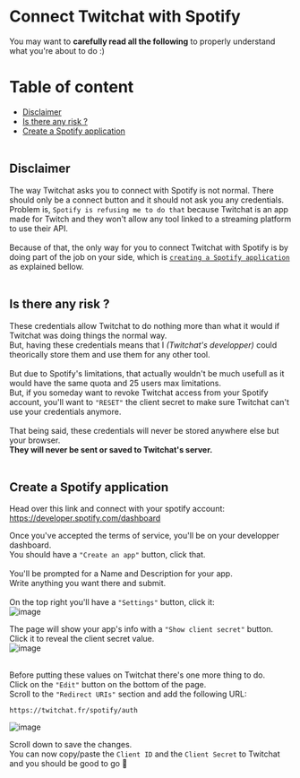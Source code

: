 
# Connect Twitchat with Spotify
You may want to **carefully read all the following** to properly understand what you're about to do :)

# Table of content
* [Disclaimer](#disclaimer)
* [Is there any risk ?](#is-there-any-risk-)
* [Create a Spotify application](#create-a-spotify-application)
<br><br>
## Disclaimer
The way Twitchat asks you to connect with Spotify is not normal. There should only be a connect button and it should not ask you any credentials.\
Problem is, `Spotify is refusing me to do that` because Twitchat is an app made for Twitch and they won't allow any tool linked to a streaming platform to use their API.\
\
Because of that, the only way for you to connect Twitchat with Spotify is by doing part of the job on your side, which is [`creating a Spotify application`](#create-a-spotify-application) as explained bellow.
<br><br>

## Is there any risk ?
These credentials allow Twitchat to do nothing more than what it would if Twitchat was doing things the normal way.\
But, having these credentials means that I *(Twitchat's developper)* could theorically store them and use them for any other tool.\
\
But due to Spotify's limitations, that actually wouldn't be much usefull as it would have the same quota and 25 users max limitations.\
But, if you someday want to revoke Twitchat access from your Spotify account, you'll want to `"RESET"` the client secret to make sure Twitchat can't use your credentials anymore.
\
\
That being said, these credentials will never be stored anywhere else but your browser.\
**They will never be sent or saved to Twitchat's server.**
<br><br>

## Create a Spotify application
Head over this link and connect with your spotify account:\
https://developer.spotify.com/dashboard

Once you've accepted the terms of service, you'll be on your developper dashboard.\
You should have a `"Create an app"` button, click that.\
\
You'll be prompted for a Name and Description for your app.\
Write anything you want there and submit.\
\
On the top right you'll have a `"Settings"` button, click it:\
![image](https://user-images.githubusercontent.com/721001/231935112-ae1f929b-2695-481a-9bd8-96beb8c10337.png)

The page will show your app's info with a `"Show client secret"` button.\
Click it to reveal the client secret value.\
![image](https://user-images.githubusercontent.com/721001/231935377-9ce182f0-5004-4f7c-b775-48e8ee4235c2.png)

\
Before putting these values on Twitchat there's one more thing to do.\
Click on the `"Edit"` button on the bottom of the page.\
Scroll to the `"Redirect URIs"` section and add the following URL:
```
https://twitchat.fr/spotify/auth
```
![image](https://user-images.githubusercontent.com/721001/231935570-fc532ecb-30c1-41b3-bf2e-8ec6a0885a7a.png)

Scroll down to save the changes.\
You can now copy/paste the `Client ID` and the `Client Secret` to Twitchat and you should be good to go 🥳
